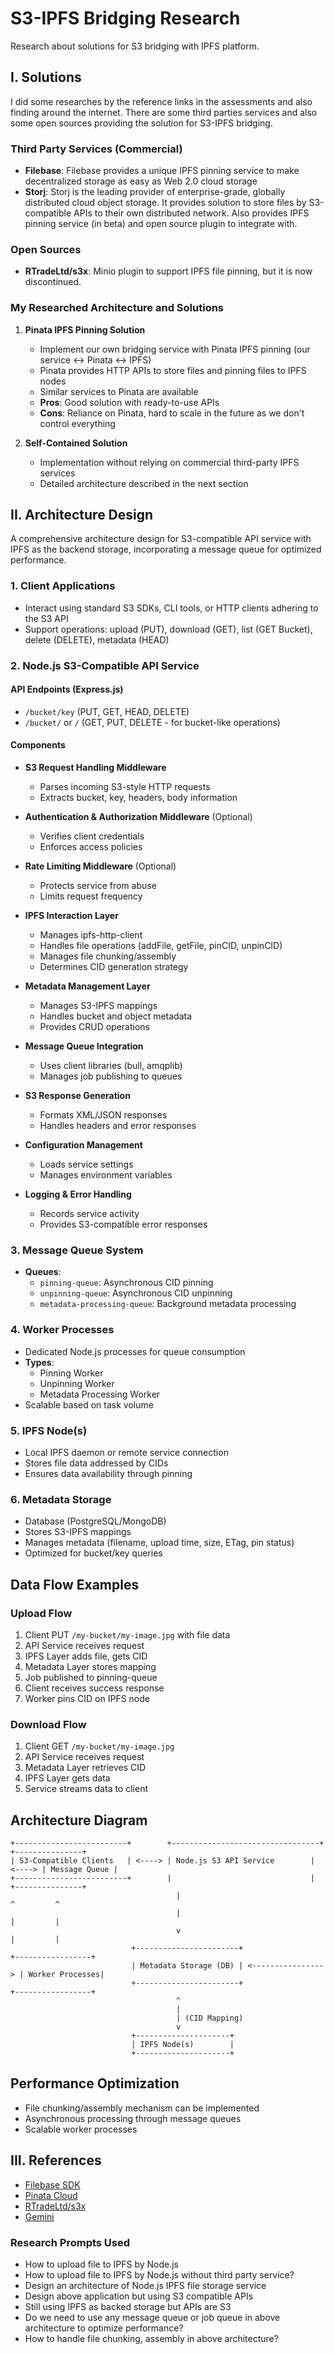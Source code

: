 # S3-IPFS Bridging Research

Research about solutions for S3 bridging with IPFS platform.

## I. Solutions

I did some researches by the reference links in the assessments and also finding around the internet. There are some third parties services and also some open sources providing the solution for S3-IPFS bridging.

### Third Party Services (Commercial)
- **Filebase**: Filebase provides a unique IPFS pinning service to make decentralized storage as easy as Web 2.0 cloud storage
- **Storj**: Storj is the leading provider of enterprise-grade, globally distributed cloud object storage. It provides solution to store files by S3-compatible APIs to their own distributed network. Also provides IPFS pinning service (in beta) and open source plugin to integrate with.

### Open Sources
- **RTradeLtd/s3x**: Minio plugin to support IPFS file pinning, but it is now discontinued.

### My Researched Architecture and Solutions
1. **Pinata IPFS Pinning Solution**
   - Implement our own bridging service with Pinata IPFS pinning (our service <-> Pinata <-> IPFS)
   - Pinata provides HTTP APIs to store files and pinning files to IPFS nodes
   - Similar services to Pinata are available
   - **Pros**: Good solution with ready-to-use APIs
   - **Cons**: Reliance on Pinata, hard to scale in the future as we don't control everything

2. **Self-Contained Solution**
   - Implementation without relying on commercial third-party IPFS services
   - Detailed architecture described in the next section

## II. Architecture Design

A comprehensive architecture design for S3-compatible API service with IPFS as the backend storage, incorporating a message queue for optimized performance.

### 1. Client Applications
- Interact using standard S3 SDKs, CLI tools, or HTTP clients adhering to the S3 API
- Support operations: upload (PUT), download (GET), list (GET Bucket), delete (DELETE), metadata (HEAD)

### 2. Node.js S3-Compatible API Service

#### API Endpoints (Express.js)
- `/bucket/key` (PUT, GET, HEAD, DELETE)
- `/bucket/` or `/` (GET, PUT, DELETE - for bucket-like operations)

#### Components
- **S3 Request Handling Middleware**
  - Parses incoming S3-style HTTP requests
  - Extracts bucket, key, headers, body information

- **Authentication & Authorization Middleware** (Optional)
  - Verifies client credentials
  - Enforces access policies

- **Rate Limiting Middleware** (Optional)
  - Protects service from abuse
  - Limits request frequency

- **IPFS Interaction Layer**
  - Manages ipfs-http-client
  - Handles file operations (addFile, getFile, pinCID, unpinCID)
  - Manages file chunking/assembly
  - Determines CID generation strategy

- **Metadata Management Layer**
  - Manages S3-IPFS mappings
  - Handles bucket and object metadata
  - Provides CRUD operations

- **Message Queue Integration**
  - Uses client libraries (bull, amqplib)
  - Manages job publishing to queues

- **S3 Response Generation**
  - Formats XML/JSON responses
  - Handles headers and error responses

- **Configuration Management**
  - Loads service settings
  - Manages environment variables

- **Logging & Error Handling**
  - Records service activity
  - Provides S3-compatible error responses

### 3. Message Queue System
- **Queues**:
  - `pinning-queue`: Asynchronous CID pinning
  - `unpinning-queue`: Asynchronous CID unpinning
  - `metadata-processing-queue`: Background metadata processing

### 4. Worker Processes
- Dedicated Node.js processes for queue consumption
- **Types**:
  - Pinning Worker
  - Unpinning Worker
  - Metadata Processing Worker
- Scalable based on task volume

### 5. IPFS Node(s)
- Local IPFS daemon or remote service connection
- Stores file data addressed by CIDs
- Ensures data availability through pinning

### 6. Metadata Storage
- Database (PostgreSQL/MongoDB)
- Stores S3-IPFS mappings
- Manages metadata (filename, upload time, size, ETag, pin status)
- Optimized for bucket/key queries

## Data Flow Examples

### Upload Flow
1. Client PUT `/my-bucket/my-image.jpg` with file data
2. API Service receives request
3. IPFS Layer adds file, gets CID
4. Metadata Layer stores mapping
5. Job published to pinning-queue
6. Client receives success response
7. Worker pins CID on IPFS node

### Download Flow
1. Client GET `/my-bucket/my-image.jpg`
2. API Service receives request
3. Metadata Layer retrieves CID
4. IPFS Layer gets data
5. Service streams data to client

## Architecture Diagram

```
+-------------------------+        +---------------------------------+        +---------------+
| S3-Compatible Clients   | <----> | Node.js S3 API Service        |   <----> | Message Queue |
+-------------------------+        |                               |          +---------------+
                                     |                                        ^         ^
                                     |                                        |         |
                                     v                                        |         |
                           +-----------------------+                  +-----------------+
                           | Metadata Storage (DB) | <----------------> | Worker Processes|
                           +-----------------------+                  +-----------------+
                                     ^
                                     |
                                     | (CID Mapping)
                                     v
                           +---------------------+
                           | IPFS Node(s)        |
                           +---------------------+
```

## Performance Optimization
- File chunking/assembly mechanism can be implemented
- Asynchronous processing through message queues
- Scalable worker processes

## III. References
- [Filebase SDK](https://github.com/filebase/filebase-sdk)
- [Pinata Cloud](https://pinata.cloud/)
- [RTradeLtd/s3x](https://github.com/RTradeLtd/s3x)
- [Gemini](https://gemini.google.com/)

### Research Prompts Used
- How to upload file to IPFS by Node.js
- How to upload file to IPFS by Node.js without third party service?
- Design an architecture of Node.js IPFS file storage service
- Design above application but using S3 compatible APIs
- Still using IPFS as backed storage but APIs are S3
- Do we need to use any message queue or job queue in above architecture to optimize performance?
- How to handle file chunking, assembly in above architecture?
